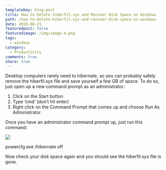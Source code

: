 ```yaml
---
templateKey: blog-post
title: How to Delete hiberfil.sys and Recover Disk Space on Windows
path: /how-to-delete-hiberfil-sys-and-recover-disk-space-on-windows
date: 2019-08-21
featuredpost: false
featuredimage: /img/image-4.png
tags:
  - windows
category:
  - Productivity
comments: true
share: true
---
```

Desktop computers rarely need to hibernate, so you can probably safely remove the hiberfil.sys file and save yourself a few GB of space. To do so, just open up a new command prompt as an administrator:

1. Click on the Start button
2. Type ‘cmd’ (don’t hit enter)
3. Right click on the Command Prompt that comes up and choose Run As Administrator.

Once you have an administrator command prompt up, just run this command:

![](/img/image-4.png)

powercfg.exe /hibernate off

Now check your disk space again and you should see the hiberfil.sys file is gone.